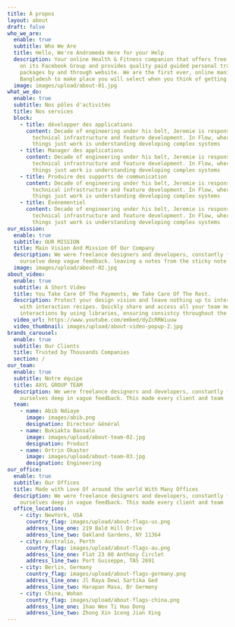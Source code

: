 ```yaml
---
title: À propos
layout: about
draft: false
who_we_are:
  enable: true
  subtitle: Who We Are
  title: Hello, We're Andromeda Here for your Help
  description: Your online Health & Fitness companion that offers free assistance
    on its Facebook Group and provides quality paid guided personal training
    packages by and through website. We are the first ever, online manifesto in
    Bangladesh to make place you will select when you think of getting fit
  image: images/upload/about-01.jpg
what_we_do:
  enable: true
  subtitle: Nos pôles d'activités
  title: Nos services
  block:
    - title: développer des applications
      content: Decade of engineering under his belt, Jeremie is responsible for
        technical infrastructure and feature development. In Flow, wherever
        things just work is understanding developing complex systems
    - title: Manager des applications
      content: Decade of engineering under his belt, Jeremie is responsible for
        technical infrastructure and feature development. In Flow, wherever
        things just work is understanding developing complex systems
    - title: Produire des supports de communication
      content: Decade of engineering under his belt, Jeremie is responsible for
        technical infrastructure and feature development. In Flow, wherever
        things just work is understanding developing complex systems
    - title: Événementiel
      content: Decade of engineering under his belt, Jeremie is responsible for
        technical infrastructure and feature development. In Flow, wherever
        things just work is understanding developing complex systems
our_mission:
  enable: true
  subtitle: OUR MISSION
  title: Main Vision And Mission Of Our Company
  description: We were freelance designers and developers, constantly finding
    ourselve deep vague feedback. leaving a notes from the sticky note piece .
  image: images/upload/about-02.jpg
about_video:
  enable: true
  subtitle: A Short Video
  title: You Take Care Of The Payments, We Take Care Of The Rest.
  description: Protect your design vision and leave nothing up to interpretation
    with interaction recipes. Quickly share and access all your team members
    interactions by using libraries, ensuring consistcy throughout the.
  video_url: https://www.youtube.com/embed/dyZcRRWiuuw
  video_thumbnail: images/upload/about-video-popup-2.jpg
brands_carousel:
  enable: true
  subtitle: Our Clients
  title: Trusted by Thousands Companies
  section: /
our_team:
  enable: true
  subtitle: Notre équipe
  title: AXYL GROUP TEAM
  description: We were freelance designers and developers, constantly finding <br>
    ourselves deep in vague feedback. This made every client and team
  team:
    - name: Abib Ndiaye
      image: images/abib.png
      designation: Directeur Général
    - name: Bukiakta Bansalo
      image: images/upload/about-team-02.jpg
      designation: Product
    - name: Ortrin Okaster
      image: images/upload/about-team-03.jpg
      designation: Engineering
our_office:
  enable: true
  subtitle: Our Offices
  title: Made with Love Of around the world With Many Offices
  description: We were freelance designers and developers, constantly finding <br>
    ourselves deep in vague feedback. This made every client and team
  office_locations:
    - city: NewYork, USA
      country_flag: images/upload/about-flags-us.png
      address_line_one: 219 Bald Hill Drive
      address_line_two: Oakland Gardens, NY 11364
    - city: Australia, Perth
      country_flag: images/upload/about-flags-au.png
      address_line_one: Flat 23 80 Anthony Circlet
      address_line_two: Port Guiseppe, TAS 2691
    - city: Berlin, Germany
      country_flag: images/upload/about-flags-germany.png
      address_line_one: Jl Raya Dewi Sartika Ged
      address_line_two: Harapan Masa, Br Germeny
    - city: China, Wohan
      country_flag: images/upload/about-flags-china.png
      address_line_one: 1hao Wen Ti Huo Dong
      address_line_two: Zhong Xin 1ceng Jian Xing
---
```

